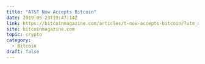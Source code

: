 ```yaml
---
title: "AT&T Now Accepts Bitcoin"
date: 2019-05-23T19:47:14Z
link: https://bitcoinmagazine.com/articles/t-now-accepts-bitcoin/?utm_medium=RSS&utm_source=hune
site: bitcoinmagazine.com
topic: crypto
category:
  - Bitcoin
draft: false
---
```

